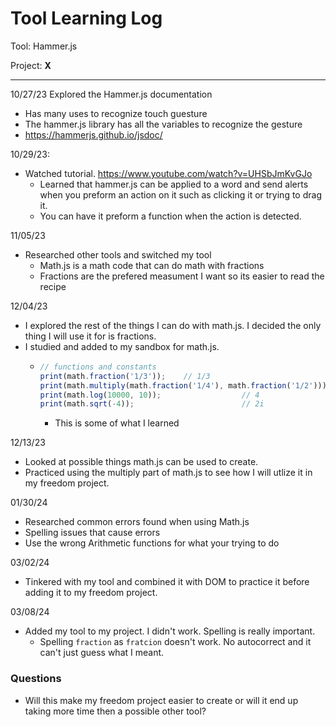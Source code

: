 # Tool Learning Log

Tool: Hammer.js

Project: **X**

---

10/27/23
Explored the Hammer.js documentation
* Has many uses to recognize touch guesture
* The hammer.js library has all the variables to recognize the gesture
* https://hammerjs.github.io/jsdoc/

10/29/23:
* Watched tutorial. https://www.youtube.com/watch?v=UHSbJmKvGJo
  * Learned that hammer.js can be applied to a word and send alerts when you preform an action on it such as clicking it or trying to drag it.
  * You can have it preform a function when the action is detected.

11/05/23
* Researched other tools and switched my tool
  * Math.js is a math code that can do math with fractions
  * Fractions are the prefered measument I want so its easier to read the recipe

12/04/23
* I explored the rest of the things I can do with math.js. I decided the only thing I will use it for is fractions.
* I studied and added to my sandbox for math.js.
  * ``` js
    // functions and constants
    print(math.fraction('1/3'));    // 1/3
    print(math.multiply(math.fraction('1/4'), math.fraction('1/2'))) // 1/8
    print(math.log(10000, 10));                  // 4
    print(math.sqrt(-4));                        // 2i
    ```
    * This is some of what I learned

12/13/23

* Looked at possible things math.js can be used to create.
* Practiced using the multiply part of math.js to see how I will utlize it in my freedom project.

01/30/24

* Researched common errors found when using Math.js
* Spelling issues that cause errors
* Use the wrong Arithmetic functions for what your trying to do

03/02/24
* Tinkered with my tool and combined it with DOM to practice it before adding it to my freedom project.

03/08/24
* Added my tool to my project. I didn't work. Spelling is really important.
  * Spelling `fraction` as `fratcion` doesn't work. No autocorrect and it can't just guess what I meant.


### Questions
* Will this make my freedom project easier to create or will it end up taking more time then a possible other tool?


<!--
* Links you used today (websites, videos, etc)
* Things you tried, progress you made, etc
* Challenges, a-ha moments, etc
* Questions you still have
* What you're going to try next
-->
